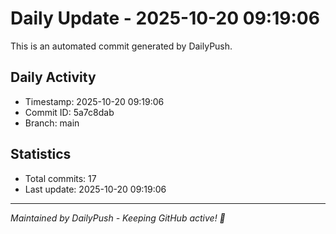 # Daily Update - 2025-10-20 09:19:06

This is an automated commit generated by DailyPush.

## Daily Activity
- Timestamp: 2025-10-20 09:19:06
- Commit ID: 5a7c8dab
- Branch: main

## Statistics
- Total commits: 17
- Last update: 2025-10-20 09:19:06

---
*Maintained by DailyPush - Keeping GitHub active! 🚀*
